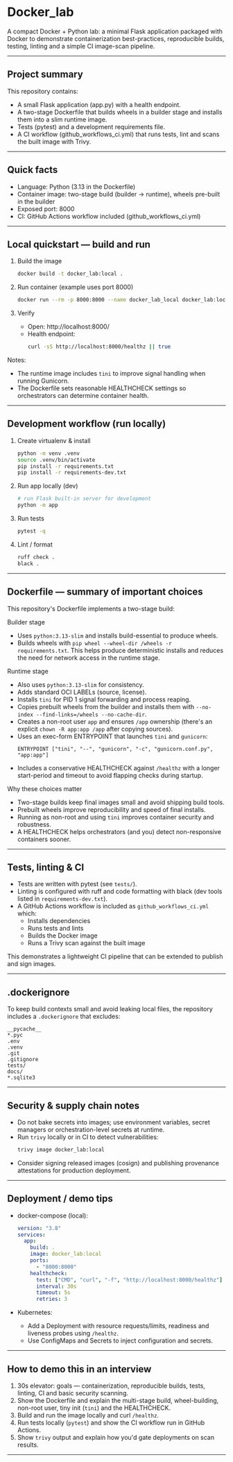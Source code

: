 # Docker_lab

A compact Docker + Python lab: a minimal Flask application packaged with Docker to demonstrate containerization best-practices, reproducible builds, testing, linting and a simple CI image-scan pipeline.

---

## Project summary

This repository contains:
- A small Flask application (app.py) with a health endpoint.
- A two-stage Dockerfile that builds wheels in a builder stage and installs them into a slim runtime image.
- Tests (pytest) and a development requirements file.
- A CI workflow (github_workflows_ci.yml) that runs tests, lint and scans the built image with Trivy.

---

## Quick facts

- Language: Python (3.13 in the Dockerfile)
- Container image: two-stage build (builder -> runtime), wheels pre-built in the builder
- Exposed port: 8000
- CI: GitHub Actions workflow included (github_workflows_ci.yml)

---

## Local quickstart — build and run

1. Build the image
   ```bash
   docker build -t docker_lab:local .
   ```

2. Run container (example uses port 8000)
   ```bash
   docker run --rm -p 8000:8000 --name docker_lab_local docker_lab:local
   ```

3. Verify
   - Open: http://localhost:8000/
   - Health endpoint:
     ```bash
     curl -sS http://localhost:8000/healthz || true
     ```

Notes:
- The runtime image includes `tini` to improve signal handling when running Gunicorn.
- The Dockerfile sets reasonable HEALTHCHECK settings so orchestrators can determine container health.

---

## Development workflow (run locally)

1. Create virtualenv & install
   ```bash
   python -m venv .venv
   source .venv/bin/activate
   pip install -r requirements.txt
   pip install -r requirements-dev.txt
   ```

2. Run app locally (dev)
   ```bash
   # run Flask built-in server for development
   python -m app
   ```

3. Run tests
   ```bash
   pytest -q
   ```

4. Lint / format
   ```bash
   ruff check .
   black .
   ```

---

## Dockerfile — summary of important choices

This repository's Dockerfile implements a two-stage build:

Builder stage
- Uses `python:3.13-slim` and installs build-essential to produce wheels.
- Builds wheels with `pip wheel --wheel-dir /wheels -r requirements.txt`. This helps produce deterministic installs and reduces the need for network access in the runtime stage.

Runtime stage
- Also uses `python:3.13-slim` for consistency.
- Adds standard OCI LABELs (source, license).
- Installs `tini` for PID 1 signal forwarding and process reaping.
- Copies prebuilt wheels from the builder and installs them with `--no-index --find-links=/wheels --no-cache-dir`.
- Creates a non-root user `app` and ensures `/app` ownership (there's an explicit `chown -R app:app /app` after copying sources).
- Uses an exec-form ENTRYPOINT that launches `tini` and `gunicorn`:
  ```
  ENTRYPOINT ["tini", "--", "gunicorn", "-c", "gunicorn.conf.py", "app:app"]
  ```
- Includes a conservative HEALTHCHECK against `/healthz` with a longer start-period and timeout to avoid flapping checks during startup.

Why these choices matter
- Two-stage builds keep final images small and avoid shipping build tools.
- Prebuilt wheels improve reproducibility and speed of final installs.
- Running as non-root and using `tini` improves container security and robustness.
- A HEALTHCHECK helps orchestrators (and you) detect non-responsive containers sooner.

---

## Tests, linting & CI

- Tests are written with pytest (see `tests/`).
- Linting is configured with ruff and code formatting with black (dev tools listed in `requirements-dev.txt`).
- A GitHub Actions workflow is included as `github_workflows_ci.yml` which:
  - Installs dependencies
  - Runs tests and lints
  - Builds the Docker image
  - Runs a Trivy scan against the built image

This demonstrates a lightweight CI pipeline that can be extended to publish and sign images.

---

## .dockerignore

To keep build contexts small and avoid leaking local files, the repository includes a `.dockerignore` that excludes:
```
__pycache__
*.pyc
.env
.venv
.git
.gitignore
tests/
docs/
*.sqlite3
```

---

## Security & supply chain notes

- Do not bake secrets into images; use environment variables, secret managers or orchestration-level secrets at runtime.
- Run `trivy` locally or in CI to detect vulnerabilities:
  ```bash
  trivy image docker_lab:local
  ```
- Consider signing released images (cosign) and publishing provenance attestations for production deployment.

---

## Deployment / demo tips

- docker-compose (local):
  ```yaml
  version: "3.8"
  services:
    app:
      build: .
      image: docker_lab:local
      ports:
        - "8000:8000"
      healthcheck:
        test: ["CMD", "curl", "-f", "http://localhost:8000/healthz"]
        interval: 30s
        timeout: 5s
        retries: 3
  ```

- Kubernetes:
  - Add a Deployment with resource requests/limits, readiness and liveness probes using `/healthz`.
  - Use ConfigMaps and Secrets to inject configuration and secrets.

---

## How to demo this in an interview

1. 30s elevator: goals — containerization, reproducible builds, tests, linting, CI and basic security scanning.
2. Show the Dockerfile and explain the multi-stage build, wheel-building, non-root user, tiny init (`tini`) and the HEALTHCHECK.
3. Build and run the image locally and curl `/healthz`.
4. Run tests locally (`pytest`) and show the CI workflow run in GitHub Actions.
5. Show `trivy` output and explain how you'd gate deployments on scan results.

---
